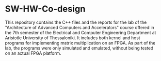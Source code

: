 # SW-HW-Co-design
This repository contains the C++ files and the reports for the lab of the "Architecture of Advanced Computers and Accelerators" course offered in the 7th semester of the Electrical and Computer Engineering Department at Aristotle University of Thessaloniki. It includes both kernel and host programs for implementing matrix multiplication on an FPGA. As part of the lab, the programs were only simulated and emulated, without being tested on an actual FPGA platform.
